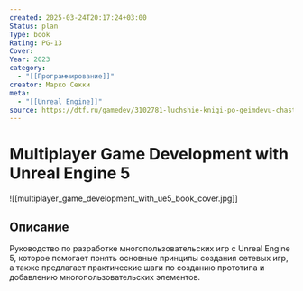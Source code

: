 ```yaml
---
created: 2025-03-24T20:17:24+03:00
Status: plan
Type: book
Rating: PG-13
Cover:
Year: 2023
category:
  - "[[Программирование]]"
creator: Марко Секки
meta:
  - "[[Unreal Engine]]"
source: https://dtf.ru/gamedev/3102781-luchshie-knigi-po-geimdevu-chast-2
---
```


# Multiplayer Game Development with Unreal Engine 5

![[multiplayer_game_development_with_ue5_book_cover.jpg]]



## Описание

Руководство по разработке многопользовательских игр с Unreal Engine 5, которое помогает понять основные принципы создания сетевых игр, а также предлагает практические шаги по созданию прототипа и добавлению многопользовательских элементов.
